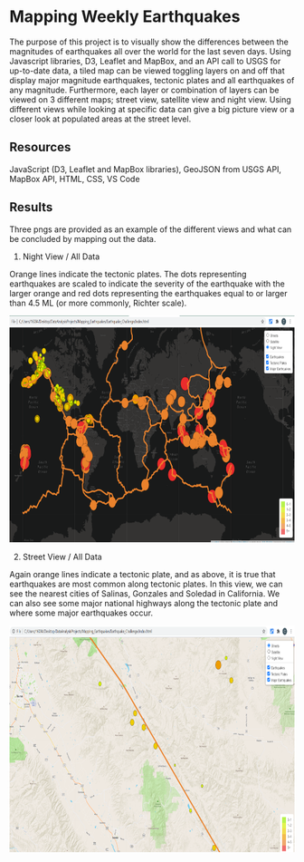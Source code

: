 # Mapping Weekly Earthquakes

The purpose of this project is to visually show the differences between the magnitudes of earthquakes all over the world for the last seven days.  Using Javascript libraries, D3,
Leaflet and MapBox, and an API call to USGS for up-to-date data, a tiled map can be viewed toggling layers on and off that display major magnitude earthquakes, tectonic plates and
all earthquakes of any magnitude.  Furthermore, each layer or combination of layers can be viewed on 3 different maps; street view, satellite view and night view.  Using different
views while looking at specific data can give a big picture view or a closer look at populated areas at the street level.

## Resources
JavaScript (D3, Leaflet and MapBox libraries), GeoJSON from USGS API, MapBox API, HTML, CSS, VS Code

## Results

Three pngs are provided as an example of the different views and what can be concluded by mapping out the data.

1. Night View / All Data

  Orange lines indicate the tectonic plates.  The dots representing earthquakes are scaled to indicate the severity of the earthquake with the larger orange and red dots
  representing the earthquakes equal to or larger than 4.5 ML (or more commonly, Richter scale).
  
  <p align="center">
  <a href="https://github.com/CaroShaf/Mapping_Earthquakes">
    <img src="images/night_all_layers.png" alt="EQ night map" width="600" height="400">
  </a>
  
2.  Street View / All Data  

  Again orange lines indicate a tectonic plate, and as above, it is true that earthquakes are most common along tectonic plates.  In this view, we can see the nearest cities of
  Salinas, Gonzales and Soledad in California.  We can also see some major national highways along the tectonic plate and where some major earthquakes occur.
  
  <p align="center">
  <a href="https://github.com/CaroShaf/Mapping_Earthquakes">
    <img src="images/streets_all_layers.png" alt="EQ street map Salinas" width="600" height="400">
  </a>
